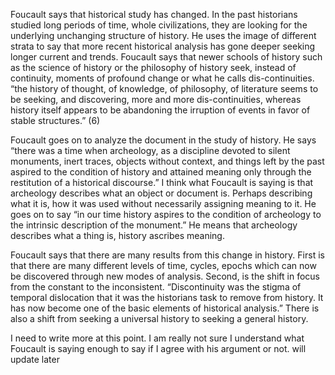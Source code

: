 Foucault says that historical study has changed. In the past historians studied long periods of time, whole civilizations, they are looking for the underlying unchanging structure of history. He uses the image of different strata to say that more recent historical analysis has gone deeper seeking longer current and trends. Foucault says that newer schools of history such as the science of history or the philosophy of history seek, instead of continuity, moments of profound change or what he calls dis-continuities. “the history of thought, of knowledge, of philosophy, of literature seems to be seeking, and discovering, more and more dis-continuities, whereas history itself appears to be abandoning the irruption of events in favor of stable structures.” (6)

Foucault goes on to analyze the document in the study of history. He says “there was a time when archeology, as a discipline devoted to silent monuments, inert traces, objects without context, and things left by the past aspired to the condition of history and attained meaning only through the restitution of a historical discourse.” I think what Foucault is saying is that archeology describes what an object or document is. Perhaps describing what it is, how it was used without necessarily assigning meaning to it. He goes on to say “in our time history aspires to the condition of archeology to the intrinsic description of the monument.” He means that archeology describes what a thing is, history ascribes meaning.

Foucault says that there are many results from this change in history. First is that there are many different levels of time, cycles, epochs which can now be discovered through new modes of analysis. Second, is the shift in focus from the constant to the inconsistent. “Discontinuity was the stigma of temporal dislocation that it was the historians task to remove from history. It has now become one of the basic elements of historical analysis.” There is also a shift from seeking a universal history to seeking a general history. 

I need to write more at this point. I am really not sure I understand what Foucault is saying enough to say if I agree with his argument or not. will update later



